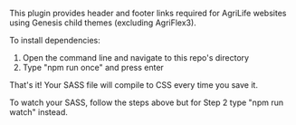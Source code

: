 This plugin provides header and footer links required for AgriLife websites using Genesis child themes (excluding AgriFlex3).

To install dependencies:
1. Open the command line and navigate to this repo's directory
2. Type "npm run once" and press enter

That's it! Your SASS file will compile to CSS every time you save it.

To watch your SASS, follow the steps above but for Step 2 type "npm run watch" instead.